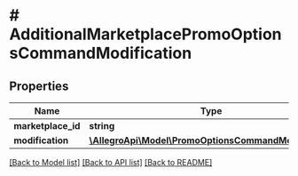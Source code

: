 # # AdditionalMarketplacePromoOptionsCommandModification

## Properties

Name | Type | Description | Notes
------------ | ------------- | ------------- | -------------
**marketplace_id** | **string** |  | [optional]
**modification** | [**\AllegroApi\Model\PromoOptionsCommandModification**](PromoOptionsCommandModification.md) |  | [optional]

[[Back to Model list]](../../README.md#models) [[Back to API list]](../../README.md#endpoints) [[Back to README]](../../README.md)
